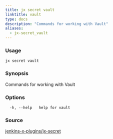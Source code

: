 ```yaml
---
title: jx secret vault
linktitle: vault
type: docs
description: "Commands for working with Vault"
aliases:
  - jx-secret_vault
---
```


### Usage

```
jx secret vault
```

### Synopsis

Commands for working with Vault

### Options

```
  -h, --help   help for vault
```

### Source

[jenkins-x-plugins/jx-secret](https://github.com/jenkins-x-plugins/jx-secret)
